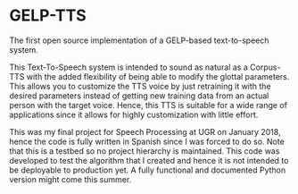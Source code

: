 # GELP-TTS
The first open source implementation of a GELP-based text-to-speech system.

This Text-To-Speech system is intended to sound as natural as a Corpus-TTS with the added flexibility of being able to modify the glottal parameters. This allows you to customize the TTS voice by just retraining it with the desired parameters instead of getting new training data from an actual person with the target voice. Hence, this TTS is suitable for a wide range of applications since it allows for highly customization with little effort.

This was my final project for Speech Processing at UGR on January 2018, hence the code is fully written in Spanish since I was forced to do so. Note that this is a testbed so no project hierarchy is maintained. This code was developed to test the algorithm that I created and hence it is not intended to be deployable to production yet. A fully functional and documented Python version might come this summer.
